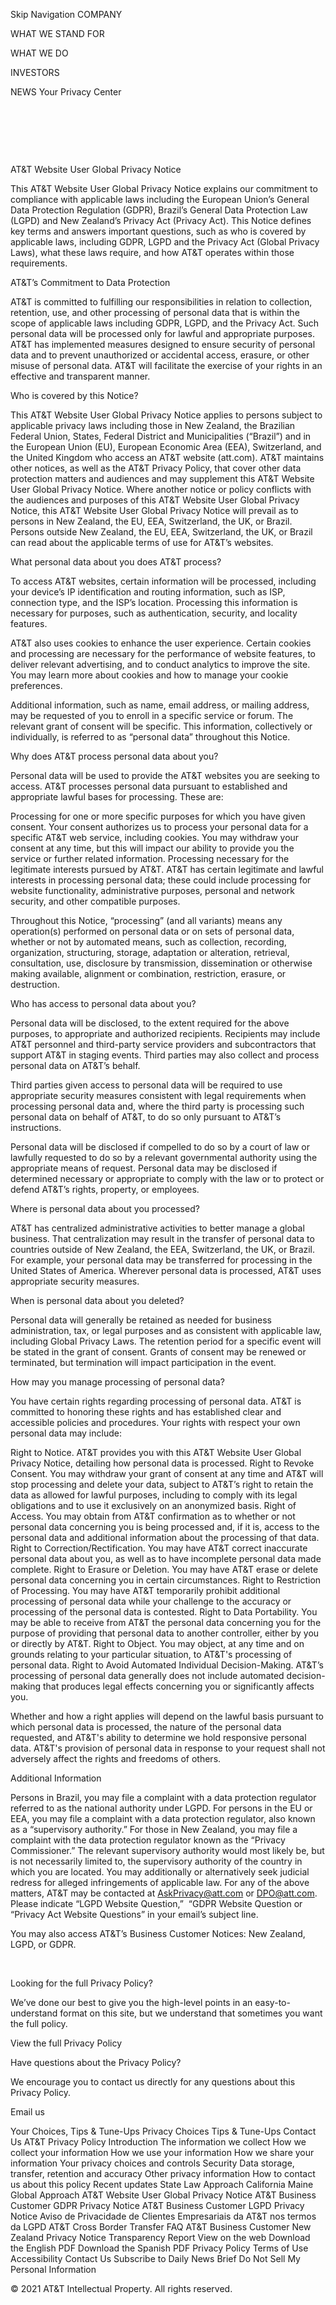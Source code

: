 Skip Navigation
COMPANY
 
WHAT WE STAND FOR
 
WHAT WE DO
 
INVESTORS
 
NEWS
Your Privacy Center

 

 

 

AT&T Website User
Global Privacy Notice

This AT&T Website User Global Privacy Notice explains our commitment to compliance with applicable laws including the European Union’s General Data Protection Regulation (GDPR), Brazil’s General Data Protection Law (LGPD) and New Zealand’s Privacy Act (Privacy Act). This Notice defines key terms and answers important questions, such as who is covered by applicable laws, including GDPR, LGPD and the Privacy Act (Global Privacy Laws), what these laws require, and how AT&T operates within those requirements.

AT&T’s Commitment to Data Protection

AT&T is committed to fulfilling our responsibilities in relation to collection, retention, use, and other processing of personal data that is within the scope of applicable laws including GDPR, LGPD, and the Privacy Act. Such personal data will be processed only for lawful and appropriate purposes. AT&T has implemented measures designed to ensure security of personal data and to prevent unauthorized or accidental access, erasure, or other misuse of personal data. AT&T will facilitate the exercise of your rights in an effective and transparent manner.

Who is covered by this Notice?

This AT&T Website User Global Privacy Notice applies to persons subject to applicable privacy laws including those in New Zealand, the Brazilian Federal Union, States, Federal District and Municipalities (“Brazil”) and in the European Union (EU), European Economic Area (EEA), Switzerland, and the United Kingdom who access an AT&T website (att.com). AT&T maintains other notices, as well as the AT&T Privacy Policy, that cover other data protection matters and audiences and may supplement this AT&T Website User Global Privacy Notice. Where another notice or policy conflicts with the audiences and purposes of this AT&T Website User Global Privacy Notice, this AT&T Website User Global Privacy Notice will prevail as to persons in New Zealand, the EU, EEA, Switzerland, the UK, or Brazil. Persons outside New Zealand, the EU, EEA, Switzerland, the UK, or Brazil can read about the applicable terms of use for AT&T’s websites.

What personal data about you does AT&T process?

To access AT&T websites, certain information will be processed, including your device’s IP identification and routing information, such as ISP, connection type, and the ISP’s location. Processing this information is necessary for purposes, such as authentication, security, and locality features.

AT&T also uses cookies to enhance the user experience. Certain cookies and processing are necessary for the performance of website features, to deliver relevant advertising, and to conduct analytics to improve the site. You may learn more about cookies and how to manage your cookie preferences.

Additional information, such as name, email address, or mailing address, may be requested of you to enroll in a specific service or forum. The relevant grant of consent will be specific. This information, collectively or individually, is referred to as “personal data” throughout this Notice.

Why does AT&T process personal data about you?

Personal data will be used to provide the AT&T websites you are seeking to access. AT&T processes personal data pursuant to established and appropriate lawful bases for processing. These are:

Processing for one or more specific purposes for which you have given consent. Your consent authorizes us to process your personal data for a specific AT&T web service, including cookies. You may withdraw your consent at any time, but this will impact our ability to provide you the service or further related information.
Processing necessary for the legitimate interests pursued by AT&T. AT&T has certain legitimate and lawful interests in processing personal data; these could include processing for website functionality, administrative purposes, personal and network security, and other compatible purposes.

Throughout this Notice, “processing” (and all variants) means any operation(s) performed on personal data or on sets of personal data, whether or not by automated means, such as collection, recording, organization, structuring, storage, adaptation or alteration, retrieval, consultation, use, disclosure by transmission, dissemination or otherwise making available, alignment or combination, restriction, erasure, or destruction.

Who has access to personal data about you?

Personal data will be disclosed, to the extent required for the above purposes, to appropriate and authorized recipients. Recipients may include AT&T personnel and third-party service providers and subcontractors that support AT&T in staging events. Third parties may also collect and process personal data on AT&T’s behalf.

Third parties given access to personal data will be required to use appropriate security measures consistent with legal requirements when processing personal data and, where the third party is processing such personal data on behalf of AT&T, to do so only pursuant to AT&T’s instructions.

Personal data will be disclosed if compelled to do so by a court of law or lawfully requested to do so by a relevant governmental authority using the appropriate means of request. Personal data may be disclosed if determined necessary or appropriate to comply with the law or to protect or defend AT&T’s rights, property, or employees.

Where is personal data about you processed?

AT&T has centralized administrative activities to better manage a global business. That centralization may result in the transfer of personal data to countries outside of New Zealand, the EEA, Switzerland, the UK, or Brazil. For example, your personal data may be transferred for processing in the United States of America. Wherever personal data is processed, AT&T uses appropriate security measures.

When is personal data about you deleted?

Personal data will generally be retained as needed for business administration, tax, or legal purposes and as consistent with applicable law, including Global Privacy Laws. The retention period for a specific event will be stated in the grant of consent. Grants of consent may be renewed or terminated, but termination will impact participation in the event.

How may you manage processing of personal data?

You have certain rights regarding processing of personal data. AT&T is committed to honoring these rights and has established clear and accessible policies and procedures. Your rights with respect your own personal data may include:

Right to Notice. AT&T provides you with this AT&T Website User Global Privacy Notice, detailing how personal data is processed.
Right to Revoke Consent. You may withdraw your grant of consent at any time and AT&T will stop processing and delete your data, subject to AT&T’s right to retain the data as allowed for lawful purposes, including to comply with its legal obligations and to use it exclusively on an anonymized basis.
Right of Access. You may obtain from AT&T confirmation as to whether or not personal data concerning you is being processed and, if it is, access to the personal data and additional information about the processing of that data.
Right to Correction/Rectification. You may have AT&T correct inaccurate personal data about you, as well as to have incomplete personal data made complete.
Right to Erasure or Deletion. You may have AT&T erase or delete personal data concerning you in certain circumstances.
Right to Restriction of Processing. You may have AT&T temporarily prohibit additional processing of personal data while your challenge to the accuracy or processing of the personal data is contested.
Right to Data Portability. You may be able to receive from AT&T the personal data concerning you for the purpose of providing that personal data to another controller, either by you or directly by AT&T.
Right to Object. You may object, at any time and on grounds relating to your particular situation, to AT&T's processing of personal data.
Right to Avoid Automated Individual Decision-Making. AT&T’s processing of personal data generally does not include automated decision-making that produces legal effects concerning you or significantly affects you.

Whether and how a right applies will depend on the lawful basis pursuant to which personal data is processed, the nature of the personal data requested, and AT&T's ability to determine we hold responsive personal data. AT&T's provision of personal data in response to your request shall not adversely affect the rights and freedoms of others.

Additional Information

Persons in Brazil, you may file a complaint with a data protection regulator referred to as the national authority under LGPD. For persons in the EU or EEA, you may file a complaint with a data protection regulator, also known as a “supervisory authority.” For those in New Zealand, you may file a complaint with the data protection regulator known as the “Privacy Commissioner.” The relevant supervisory authority would most likely be, but is not necessarily limited to, the supervisory authority of the country in which you are located. You may additionally or alternatively seek judicial redress for alleged infringements of applicable law. For any of the above matters, AT&T may be contacted at AskPrivacy@att.com or DPO@att.com. Please indicate “LGPD Website Question,”  “GDPR Website Question or “Privacy Act Website Questions” in your email’s subject line.

You may also access AT&T’s Business Customer Notices: New Zealand, LGPD, or GDPR.

 

Looking for the full Privacy Policy?

We’ve done our best to give you the high-level points in an easy-to-understand format on this site, but we understand that sometimes you want the full policy.

View the full Privacy Policy

Have questions about the Privacy Policy?

We encourage you to contact us directly for any questions about this Privacy Policy.



Email us

Your Choices, Tips & Tune-Ups
Privacy Choices
Tips & Tune-Ups
Contact Us
AT&T Privacy Policy
Introduction
The information we collect
How we collect your information
How we use your information
How we share your information
Your privacy choices and controls
Security
Data storage, transfer, retention and accuracy
Other privacy information
How to contact us about this policy
Recent updates
State Law Approach
California
Maine
Global Approach
AT&T Website User Global Privacy Notice
AT&T Business Customer GDPR Privacy Notice
AT&T Business Customer LGPD Privacy Notice
Aviso de Privacidade de Clientes Empresariais da AT&T nos termos da LGPD
AT&T Cross Border Transfer FAQ
AT&T Business Customer New Zealand Privacy Notice
Transparency Report
View on the web
Download the English PDF
Download the Spanish PDF
Privacy Policy Terms of Use Accessibility Contact Us Subscribe to Daily News Brief Do Not Sell My Personal Information

© 2021 AT&T Intellectual Property. All rights reserved.